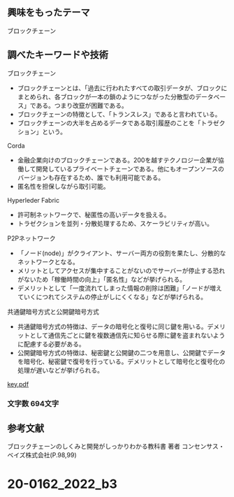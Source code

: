 ## 興味をもったテーマ
ブロックチェーン
## 調べたキーワードや技術
ブロックチェーン

* ブロックチェーンとは、「過去に行われたすべての取引データが、ブロックにまとめられ、各ブロックが一本の鎖のようにつながった分散型のデータベース」である。つまり改竄が困難である。
* ブロックチェーンの特徴として、「トランスレス」であると言われている。
* ブロックチェーンの大半を占めるデータである取引履歴のことを「トラゼクション」という。

Corda
* 金融企業向けのブロックチェーンである。200を越すテクノロジー企業が協働して開発しているプライベートチェーンである。他にもオープンソースのバージョンも存在するため、誰でも利用可能である。
* 匿名性を担保しながら取引可能。

Hyperleder Fabric
* 許可制ネットワークで、秘匿性の高いデータを扱える。
* トラゼクションを並列・分散処理するため、スケーラビリティが高い。


P2Pネットワーク
* 「ノード(node)」がクライアント、サーバー両方の役割を果たし、分散的なネットワークとなる。
* メリットとしてアクセスが集中することがないのでサーバーが停止する恐れがないため「稼働時間の向上」「匿名性」などが挙げられる。
* デメリットとして「一度流れてしまった情報の削除は困難」「ノードが増えていくにつれてシステムの停止がしにくくなる」などが挙げられる。

共通鍵暗号方式と公開鍵暗号方式
* 共通鍵暗号方式の特徴は、データの暗号化と復号に同じ鍵を用いる。デメリットとして通信先ごとに鍵を複数通信先に知らせる際に鍵を盗まれないように配慮する必要がある。
* 公開鍵暗号方式の特徴は、秘密鍵と公開鍵の二つを用意し、公開鍵でデータを暗号化、秘密鍵で復号を行っている。デメリットとして暗号化と復号化の処理が遅いなどが挙げられる。

[key.pdf](https://github.com/ono-hiroto/20-0162_2022_b3/files/9599630/key.pdf)


###  文字数 694文字
## 参考文献
ブロックチェーンのしくみと開発がしっかりわかる教科書
著者 コンセンサス・ベイズ株式会社(P.98,99)
# 20-0162_2022_b3
